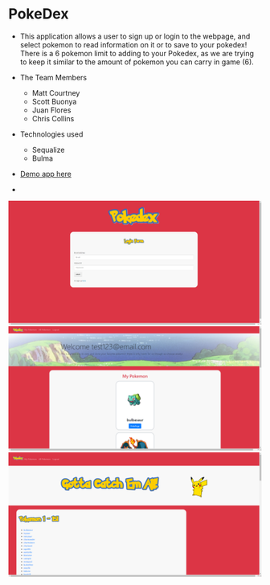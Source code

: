 # PokeDex

* This application allows a user to sign up or login to the webpage, and select pokemon to read information on it or to save to your pokedex! There is a 6 pokemon limit to adding to your Pokedex, as we are trying to keep it similar to the amount of pokemon you can carry in game (6).

* The Team Members
    * Matt Courtney
    * Scott Buonya
    * Juan Flores
    * Chris Collins

* Technologies used
    * Sequalize 
    * Bulma

* [Demo app here](https://nameless-hamlet-64512.herokuapp.com/)
* 

<img src="public\imgs\pokedex.png" alt="sign in pokedex page">

<img src="public\imgs\pokedex-2.png" alt="members pokedex page">

<img src="public\imgs\pokedex3.png" alt="all pokemon page">
